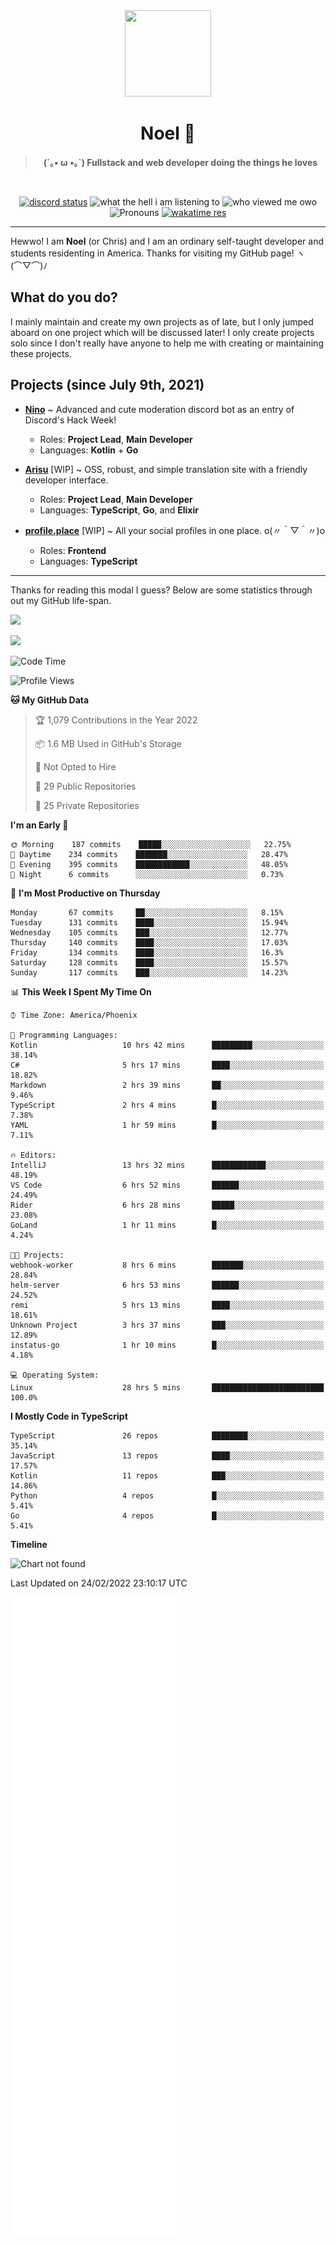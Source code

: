 <div align='center'>
  <div align='center'>
    <img
      src='https://cdn.floofy.dev/art/icons/icon_cinnamonserval.png'
      width='138'
      height='138'
    />
  </div>
  <h1>Noel 🐾</h1>
  <blockquote><strong>(´｡• ω •｡`) Fullstack and web developer doing the things he loves</strong></blockquote>

  <br />

  <a href='https://discord.com/users/280158289667555328' target='_blank'><img alt="discord status" src="https://dev.discordprofiles.me/badge/status/280158289667555328" /></a>
  <img alt="what the hell i am listening to" src="https://dev.discordprofiles.me/badge/spotify/280158289667555328" />
  <img alt="who viewed me owo" src="https://komarev.com/ghpvc/?username=auguwu" />
  <img alt='Pronouns' src='https://img.shields.io/endpoint?url=https://pronoundb.org/shields/6004d014406af11e4593a013' />
  <a href="https://wakatime.com/@auguwu" target='_blank'>
    <img alt='wakatime res' src='https://wakatime.com/badge/user/89736485-42ec-4c0f-a2f3-481db74514dc.svg' />
  </a>
</div>

<hr />

Hewwo! I am **Noel** (or Chris) and I am an ordinary self-taught developer and students residenting in America. Thanks for visiting my GitHub page! ヽ(⌒▽⌒)ﾉ

## What do you do?
I mainly maintain and create my own projects as of late, but I only jumped aboard on one project which will be discussed later! I only create projects
solo since I don't really have anyone to help me with creating or maintaining these projects.

## Projects (since July 9th, 2021)
- [**Nino**](https://nino.sh) ~ Advanced and cute moderation discord bot as an entry of Discord's Hack Week!
  - Roles: **Project Lead**, **Main Developer**
  - Languages: **Kotlin** + **Go**

- [**Arisu**](https://arisu.land) [WIP] ~ OSS, robust, and simple translation site with a friendly developer interface.
  - Roles: **Project Lead**, **Main Developer**
  - Languages: **TypeScript**, **Go**, and **Elixir**

- [**profile.place**](https://profile.place) [WIP] ~ All your social profiles in one place. o(〃＾▽＾〃)o
  - Roles: **Frontend**
  - Languages: **TypeScript**

---

Thanks for reading this modal I guess? Below are some statistics through out my GitHub life-span.

![](https://github-readme-stats.vercel.app/api?username=auguwu&count_private=true&show_icons=true&theme=gruvbox)

![](https://github-readme-stats.vercel.app/api/top-langs/?username=auguwu&layout=compact&theme=gruvbox)

<!--START_SECTION:waka-->
![Code Time](http://img.shields.io/badge/Code%20Time-2%2C768%20hrs%2020%20mins-blue)

![Profile Views](http://img.shields.io/badge/Profile%20Views-68-blue)

**🐱 My GitHub Data** 

> 🏆 1,079 Contributions in the Year 2022
 > 
> 📦 1.6 MB Used in GitHub's Storage 
 > 
> 🚫 Not Opted to Hire
 > 
> 📜 29 Public Repositories 
 > 
> 🔑 25 Private Repositories  
 > 
**I'm an Early 🐤** 

```text
🌞 Morning    187 commits    █████░░░░░░░░░░░░░░░░░░░░   22.75% 
🌆 Daytime    234 commits    ███████░░░░░░░░░░░░░░░░░░   28.47% 
🌃 Evening    395 commits    ████████████░░░░░░░░░░░░░   48.05% 
🌙 Night      6 commits      ░░░░░░░░░░░░░░░░░░░░░░░░░   0.73%

```
📅 **I'm Most Productive on Thursday** 

```text
Monday       67 commits     ██░░░░░░░░░░░░░░░░░░░░░░░   8.15% 
Tuesday      131 commits    ████░░░░░░░░░░░░░░░░░░░░░   15.94% 
Wednesday    105 commits    ███░░░░░░░░░░░░░░░░░░░░░░   12.77% 
Thursday     140 commits    ████░░░░░░░░░░░░░░░░░░░░░   17.03% 
Friday       134 commits    ████░░░░░░░░░░░░░░░░░░░░░   16.3% 
Saturday     128 commits    ████░░░░░░░░░░░░░░░░░░░░░   15.57% 
Sunday       117 commits    ███░░░░░░░░░░░░░░░░░░░░░░   14.23%

```


📊 **This Week I Spent My Time On** 

```text
⌚︎ Time Zone: America/Phoenix

💬 Programming Languages: 
Kotlin                   10 hrs 42 mins      █████████░░░░░░░░░░░░░░░░   38.14% 
C#                       5 hrs 17 mins       ████░░░░░░░░░░░░░░░░░░░░░   18.82% 
Markdown                 2 hrs 39 mins       ██░░░░░░░░░░░░░░░░░░░░░░░   9.46% 
TypeScript               2 hrs 4 mins        █░░░░░░░░░░░░░░░░░░░░░░░░   7.38% 
YAML                     1 hr 59 mins        █░░░░░░░░░░░░░░░░░░░░░░░░   7.11%

🔥 Editors: 
IntelliJ                 13 hrs 32 mins      ████████████░░░░░░░░░░░░░   48.19% 
VS Code                  6 hrs 52 mins       ██████░░░░░░░░░░░░░░░░░░░   24.49% 
Rider                    6 hrs 28 mins       █████░░░░░░░░░░░░░░░░░░░░   23.08% 
GoLand                   1 hr 11 mins        █░░░░░░░░░░░░░░░░░░░░░░░░   4.24%

🐱‍💻 Projects: 
webhook-worker           8 hrs 6 mins        ███████░░░░░░░░░░░░░░░░░░   28.84% 
helm-server              6 hrs 53 mins       ██████░░░░░░░░░░░░░░░░░░░   24.52% 
remi                     5 hrs 13 mins       ████░░░░░░░░░░░░░░░░░░░░░   18.61% 
Unknown Project          3 hrs 37 mins       ███░░░░░░░░░░░░░░░░░░░░░░   12.89% 
instatus-go              1 hr 10 mins        █░░░░░░░░░░░░░░░░░░░░░░░░   4.18%

💻 Operating System: 
Linux                    28 hrs 5 mins       █████████████████████████   100.0%

```

**I Mostly Code in TypeScript** 

```text
TypeScript               26 repos            ████████░░░░░░░░░░░░░░░░░   35.14% 
JavaScript               13 repos            ████░░░░░░░░░░░░░░░░░░░░░   17.57% 
Kotlin                   11 repos            ███░░░░░░░░░░░░░░░░░░░░░░   14.86% 
Python                   4 repos             █░░░░░░░░░░░░░░░░░░░░░░░░   5.41% 
Go                       4 repos             █░░░░░░░░░░░░░░░░░░░░░░░░   5.41%

```


**Timeline**

![Chart not found](https://raw.githubusercontent.com/auguwu/auguwu/master/charts/bar_graph.png) 


 Last Updated on 24/02/2022 23:10:17 UTC
<!--END_SECTION:waka-->

![](./github-metrics.svg)
